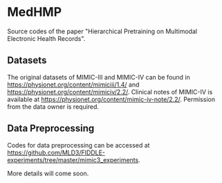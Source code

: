 # MedHMP
Source codes of the paper "Hierarchical Pretraining on Multimodal Electronic Health Records". 

## Datasets

The original datasets of MIMIC-III and MIMIC-IV can be found in https://physionet.org/content/mimiciii/1.4/ and https://physionet.org/content/mimiciv/2.2/. Clinical notes of MIMIC-IV is available at https://physionet.org/content/mimic-iv-note/2.2/. Permission from the data owner is required.

## Data Preprocessing

Codes for data preprocessing can be accessed at https://github.com/MLD3/FIDDLE-experiments/tree/master/mimic3_experiments. 

More details will come soon.
